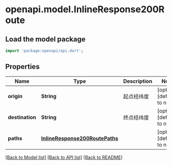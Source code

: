 # openapi.model.InlineResponse200Route

## Load the model package
```dart
import 'package:openapi/api.dart';
```

## Properties
Name | Type | Description | Notes
------------ | ------------- | ------------- | -------------
**origin** | **String** | 起点经纬度 | [optional] [default to null]
**destination** | **String** | 终点经纬度 | [optional] [default to null]
**paths** | [**InlineResponse200RoutePaths**](InlineResponse200RoutePaths.md) |  | [optional] [default to null]

[[Back to Model list]](../README.md#documentation-for-models) [[Back to API list]](../README.md#documentation-for-api-endpoints) [[Back to README]](../README.md)



